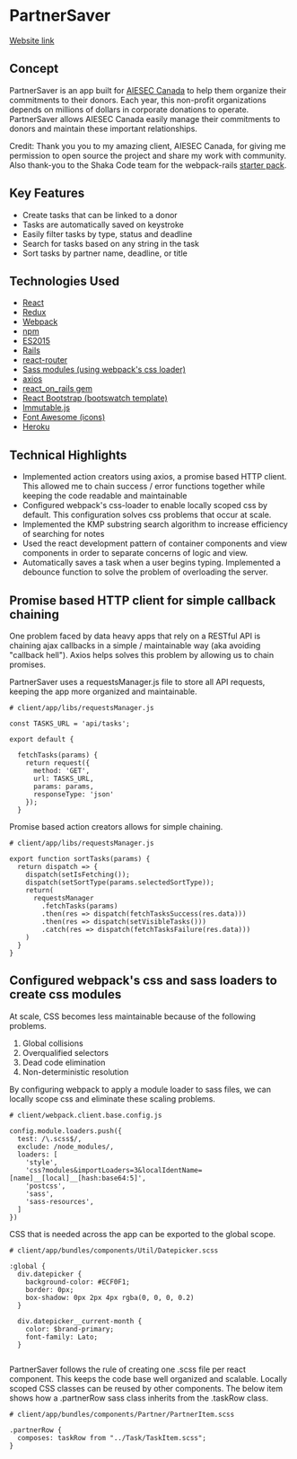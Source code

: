 # PartnerSaver

[Website link][weburl]

[weburl]: http://partnersaver27.herokuapp.com/tasks

## Concept
PartnerSaver is an app built for [AIESEC Canada](http://aiesec.ca/) to help them organize their commitments to their donors. Each year, this non-profit organizations depends on millions of dollars in corporate donations to operate.  PartnerSaver allows AIESEC Canada easily manage their commitments to donors and maintain these important relationships.

Credit: Thank you you to my amazing client, AIESEC Canada, for giving me permission to open source the project and share my work with community.  Also thank-you to the Shaka Code team for the webpack-rails [starter pack](https://github.com/shakacode/react-webpack-rails-tutorial).


## Key Features
- Create tasks that can be linked to a donor
- Tasks are automatically saved on keystroke
- Easily filter tasks by type, status and deadline
- Search for tasks based on any string in the task
- Sort tasks by partner name, deadline, or title


## Technologies Used
- [React](http://facebook.github.io/react/)
- [Redux](https://github.com/reactjs/redux)
- [Webpack](https://github.com/webpack/docs/wiki)
- [npm](https://www.npmjs.com/)
- [ES2015](https://babeljs.io/docs/learn-es2015/)
- [Rails](https://rubygems.org/gems/rails/versions/4.2.6)
- [react-router](https://github.com/reactjs/react-router)
- [Sass modules (using webpack's css loader)](https://github.com/webpack/css-loader)
- [axios](https://github.com/mzabriskie/axios)
- [react_on_rails gem](https://github.com/shakacode/react_on_rails/)
- [React Bootstrap (bootswatch template)](https://react-bootstrap.github.io/)
- [Immutable.js](https://facebook.github.io/immutable-js/)
- [Font Awesome (icons)](https://github.com/FortAwesome/Font-Awesome)
- [Heroku](https://id.heroku.com)


## Technical Highlights
- Implemented action creators using axios, a promise based HTTP client.  This allowed me to chain success / error functions together while keeping the code readable and maintainable
- Configured webpack's css-loader to enable locally scoped css by default.  This configuration solves css problems that occur at scale.
- Implemented the KMP substring search algorithm to increase efficiency of searching for notes
- Used the react development pattern of container components and view components in order to separate concerns of logic and view.
- Automatically saves a task when a user begins typing.  Implemented a debounce function to solve the problem of overloading the server.


## Promise based HTTP client for simple callback chaining
One problem faced by data heavy apps that rely on a RESTful API is chaining ajax callbacks in a simple / maintainable way (aka avoiding "callback hell").  Axios helps solves this problem by allowing us to chain promises.

PartnerSaver uses a requestsManager.js file to store all API requests, keeping the app more organized and maintainable.

```
# client/app/libs/requestsManager.js

const TASKS_URL = 'api/tasks';

export default {

  fetchTasks(params) {
    return request({
      method: 'GET',
      url: TASKS_URL,
      params: params,
      responseType: 'json'
    });
  }

```

Promise based action creators allows for simple chaining.


```
# client/app/libs/requestsManager.js

export function sortTasks(params) {
  return dispatch => {
    dispatch(setIsFetching());
    dispatch(setSortType(params.selectedSortType));
    return(
      requestsManager
        .fetchTasks(params)
        .then(res => dispatch(fetchTasksSuccess(res.data)))
        .then(res => dispatch(setVisibleTasks()))
        .catch(res => dispatch(fetchTasksFailure(res.data)))
    )
  }
}

```


## Configured webpack's css and sass loaders to create css modules
At scale, CSS becomes less maintainable because of the following problems.

1. Global collisions
2. Overqualified selectors
3. Dead code elimination
4. Non-deterministic resolution

By configuring webpack to apply a module loader to sass files, we can locally scope css and eliminate these scaling problems.

```
# client/webpack.client.base.config.js

config.module.loaders.push({
  test: /\.scss$/,
  exclude: /node_modules/,
  loaders: [
    'style',
    'css?modules&importLoaders=3&localIdentName=[name]__[local]__[hash:base64:5]',
    'postcss',
    'sass',
    'sass-resources',
  ]
})

```

CSS that is needed across the app can be exported to the global scope.

```
# client/app/bundles/components/Util/Datepicker.scss

:global {
  div.datepicker {
    background-color: #ECF0F1;
    border: 0px;
    box-shadow: 0px 2px 4px rgba(0, 0, 0, 0.2)
  }

  div.datepicker__current-month {
    color: $brand-primary;
    font-family: Lato;
  }
  
```

PartnerSaver follows the rule of creating one .scss file per react component.  This keeps the code base well organized and scalable.  Locally scoped CSS classes can be reused by other components.  The below item shows how a .partnerRow sass class inherits from the .taskRow class.

```
# client/app/bundles/components/Partner/PartnerItem.scss

.partnerRow {
  composes: taskRow from "../Task/TaskItem.scss";
}
  
```


